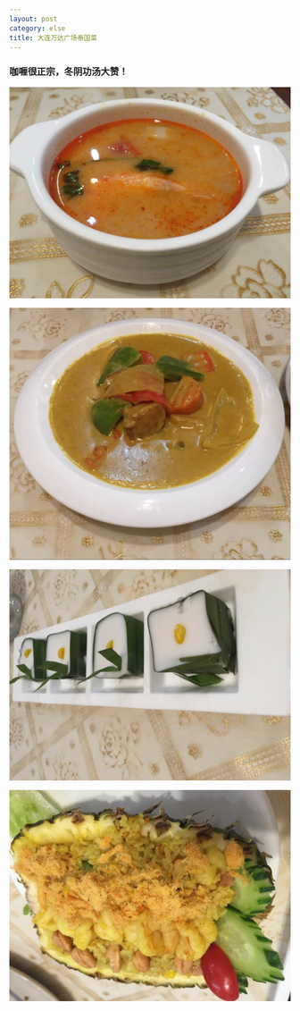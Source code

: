 ```yaml
---
layout: post
category: else
title: 大连万达广场泰国菜
---
```


### 咖喱很正宗，冬阴功汤大赞！


![img1](..\BlogSrc\美食\泰国菜\taiguo1.jpg)

![img1](..\BlogSrc\美食\泰国菜\taiguo2.jpg)

![img1](..\BlogSrc\美食\泰国菜\taiguo3.jpg)

![img1](..\BlogSrc\美食\泰国菜\taiguo4.jpg)